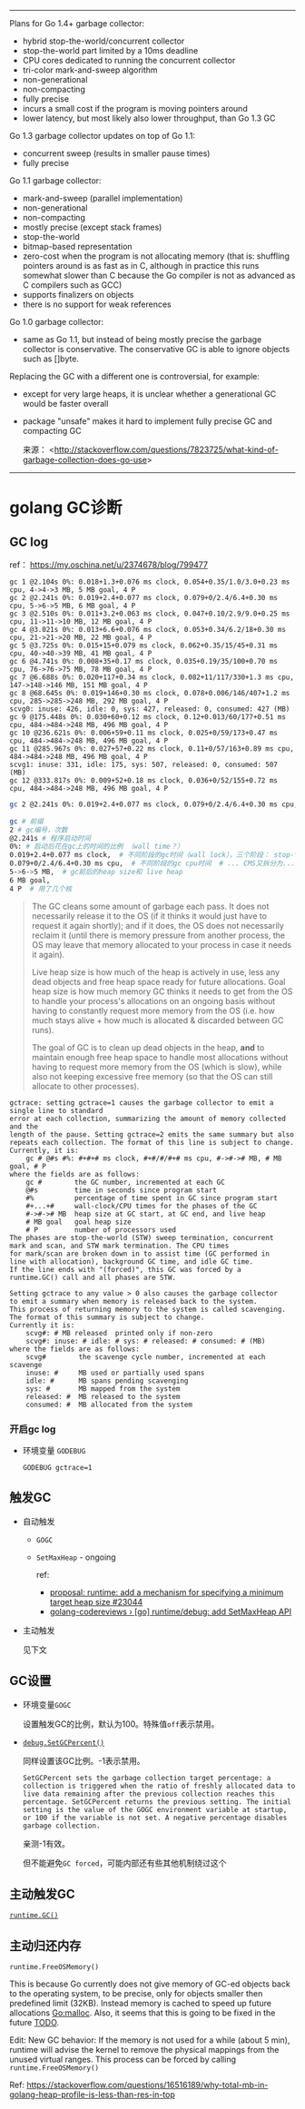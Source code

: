 ------

Plans for Go 1.4+ garbage collector:

- hybrid stop-the-world/concurrent collector
- stop-the-world part limited by a 10ms deadline
- CPU cores dedicated to running the concurrent collector
- tri-color mark-and-sweep algorithm
- non-generational
- non-compacting
- fully precise
- incurs a small cost if the program is moving pointers around
- lower latency, but most likely also lower throughput, than Go 1.3 GC

Go 1.3 garbage collector updates on top of Go 1.1:

- concurrent sweep (results in smaller pause times)
- fully precise

Go 1.1 garbage collector:

- mark-and-sweep (parallel implementation)
- non-generational
- non-compacting
- mostly precise (except stack frames)
- stop-the-world
- bitmap-based representation
- zero-cost when the program is not allocating memory (that is: shuffling pointers around is as fast as in C, although in practice this runs somewhat slower than C because the Go compiler is not as advanced as C compilers such as GCC)
- supports finalizers on objects
- there is no support for weak references

Go 1.0 garbage collector:

- same as Go 1.1, but instead of being mostly precise the garbage collector is conservative. The conservative GC is able to ignore objects such as []byte.

Replacing the GC with a different one is controversial, for example:

- except for very large heaps, it is unclear whether a generational GC would be faster overall

- package "unsafe" makes it hard to implement fully precise GC and compacting GC

  

  来源： <<http://stackoverflow.com/questions/7823725/what-kind-of-garbage-collection-does-go-use>>

   

------







# golang GC诊断



## GC log

ref： https://my.oschina.net/u/2374678/blog/799477



```
gc 1 @2.104s 0%: 0.018+1.3+0.076 ms clock, 0.054+0.35/1.0/3.0+0.23 ms cpu, 4->4->3 MB, 5 MB goal, 4 P
gc 2 @2.241s 0%: 0.019+2.4+0.077 ms clock, 0.079+0/2.4/6.4+0.30 ms cpu, 5->6->5 MB, 6 MB goal, 4 P
gc 3 @2.510s 0%: 0.011+3.2+0.063 ms clock, 0.047+0.10/2.9/9.0+0.25 ms cpu, 11->11->10 MB, 12 MB goal, 4 P
gc 4 @3.021s 0%: 0.013+6.6+0.076 ms clock, 0.053+0.34/6.2/18+0.30 ms cpu, 21->21->20 MB, 22 MB goal, 4 P
gc 5 @3.725s 0%: 0.015+15+0.079 ms clock, 0.062+0.35/15/45+0.31 ms cpu, 40->40->39 MB, 41 MB goal, 4 P
gc 6 @4.741s 0%: 0.008+35+0.17 ms clock, 0.035+0.19/35/100+0.70 ms cpu, 76->76->75 MB, 78 MB goal, 4 P
gc 7 @6.688s 0%: 0.020+117+0.34 ms clock, 0.082+11/117/330+1.3 ms cpu, 147->148->146 MB, 151 MB goal, 4 P
gc 8 @68.645s 0%: 0.019+146+0.30 ms clock, 0.078+0.006/146/407+1.2 ms cpu, 285->285->248 MB, 292 MB goal, 4 P
scvg0: inuse: 426, idle: 0, sys: 427, released: 0, consumed: 427 (MB)
gc 9 @175.448s 0%: 0.030+60+0.12 ms clock, 0.12+0.013/60/177+0.51 ms cpu, 484->484->248 MB, 496 MB goal, 4 P
gc 10 @236.621s 0%: 0.006+59+0.11 ms clock, 0.025+0/59/173+0.47 ms cpu, 484->484->248 MB, 496 MB goal, 4 P
gc 11 @285.967s 0%: 0.027+57+0.22 ms clock, 0.11+0/57/163+0.89 ms cpu, 484->484->248 MB, 496 MB goal, 4 P
scvg1: inuse: 331, idle: 175, sys: 507, released: 0, consumed: 507 (MB)
gc 12 @333.817s 0%: 0.009+52+0.18 ms clock, 0.036+0/52/155+0.72 ms cpu, 484->484->248 MB, 496 MB goal, 4 P
```



```sh
gc 2 @2.241s 0%: 0.019+2.4+0.077 ms clock, 0.079+0/2.4/6.4+0.30 ms cpu, 5->6->5 MB, 6 MB goal, 4 P
    
gc # 前缀
2 # gc编号，次数
@2.241s # 程序启动时间
0%: # 启动后花在gc上的时间的比例 （wall time？）
0.019+2.4+0.077 ms clock,  # 不同阶段的gc时间（wall lock），三个阶段： stop-the-world (STW) sweep termination, concurrent mark and scan, and STW mark termination。 1 和 3是stw的
0.079+0/2.4/6.4+0.30 ms cpu,  # 不同阶段的gc cpu时间  # ... CMS又拆分为...
5->6->5 MB,  # gc前后的heap size和 live heap
6 MB goal, 
4 P  # 用了几个核
```



> The GC cleans some amount of garbage each pass. It does not necessarily release it to the OS (if it thinks it would just have to request it again shortly); and if it does, the OS does not necessarily reclaim it (until there is memory pressure from another process, the OS may leave that memory allocated to your process in case it needs it again).
>
> Live heap size is how much of the heap is actively in use, less any dead objects and free heap space ready for future allocations. Goal heap size is how much memory GC thinks it needs to get from the OS to handle your process's allocations on an ongoing basis without having to constantly request more memory from the OS (i.e. how much stays alive + how much is allocated & discarded between GC runs).
>
> The goal of GC is to clean up dead objects in the heap, **and** to maintain enough free heap space to handle most allocations without having to request more memory from the OS (which is slow), while also not keeping excessive free memory (so that the OS can still allocate to other processes).



```
gctrace: setting gctrace=1 causes the garbage collector to emit a single line to standard
error at each collection, summarizing the amount of memory collected and the
length of the pause. Setting gctrace=2 emits the same summary but also
repeats each collection. The format of this line is subject to change.
Currently, it is:
	gc # @#s #%: #+#+# ms clock, #+#/#/#+# ms cpu, #->#-># MB, # MB goal, # P
where the fields are as follows:
	gc #        the GC number, incremented at each GC
	@#s         time in seconds since program start
	#%          percentage of time spent in GC since program start
	#+...+#     wall-clock/CPU times for the phases of the GC
	#->#-># MB  heap size at GC start, at GC end, and live heap
	# MB goal   goal heap size
	# P         number of processors used
The phases are stop-the-world (STW) sweep termination, concurrent
mark and scan, and STW mark termination. The CPU times
for mark/scan are broken down in to assist time (GC performed in
line with allocation), background GC time, and idle GC time.
If the line ends with "(forced)", this GC was forced by a
runtime.GC() call and all phases are STW.

Setting gctrace to any value > 0 also causes the garbage collector
to emit a summary when memory is released back to the system.
This process of returning memory to the system is called scavenging.
The format of this summary is subject to change.
Currently it is:
	scvg#: # MB released  printed only if non-zero
	scvg#: inuse: # idle: # sys: # released: # consumed: # (MB)
where the fields are as follows:
	scvg#        the scavenge cycle number, incremented at each scavenge
	inuse: #     MB used or partially used spans
	idle: #      MB spans pending scavenging
	sys: #       MB mapped from the system
	released: #  MB released to the system
	consumed: #  MB allocated from the system
```





### 开启gc log

* 环境变量 `GODEBUG`

  `GODEBUG gctrace=1`



## 触发GC

* 自动触发

  * `GOGC`

  * `SetMaxHeap`  - ongoing

    ref:
    
    * [proposal: runtime: add a mechanism for specifying a minimum target heap size #23044](https://github.com/golang/go/issues/23044)
    * [golang-codereviews › [go] runtime/debug: add SetMaxHeap API](https://groups.google.com/forum/#!topic/golang-codereviews/brkajcJ0mhI)

* 主动触发

  见下文



## GC设置



* 环境变量`GOGC`

  设置触发GC的比例，默认为100。特殊值`off`表示禁用。

* [`debug.SetGCPercent()`](https://golang.org/pkg/runtime/debug/#SetGCPercent)

  同样设置该GC比例。-1表示禁用。
  
  ```
  SetGCPercent sets the garbage collection target percentage: a collection is triggered when the ratio of freshly allocated data to live data remaining after the previous collection reaches this percentage. SetGCPercent returns the previous setting. The initial setting is the value of the GOGC environment variable at startup, or 100 if the variable is not set. A negative percentage disables garbage collection. 
  ```
  
  亲测-1有效。
  
  但不能避免`GC forced`，可能内部还有些其他机制绕过这个



## 主动触发GC



[`runtime.GC()`](https://golang.org/pkg/runtime/#GC)



## 主动归还内存

`runtime.FreeOSMemory()`



This is because Go currently does not give memory of GC-ed objects back to the operating system, to be precise, only for objects smaller then predefined limit (32KB). Instead memory is cached to speed up future allocations [Go:malloc](https://code.google.com/p/go/codesearch#go/src/pkg/runtime/malloc.h&l=48-62). Also, it seems that this is going to be fixed in the future [TODO](https://groups.google.com/d/msg/golang-nuts/WBlJjT-zu7E/hJJRSBGfKsIJ).

Edit: New GC behavior: If the memory is not used for a while (about 5 min), runtime will advise the kernel to remove the physical mappings from the unused virtual ranges. This process can be forced by calling `runtime.FreeOSMemory()`

Ref: https://stackoverflow.com/questions/16516189/why-total-mb-in-golang-heap-profile-is-less-than-res-in-top













